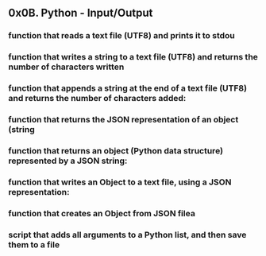 ## 0x0B. Python - Input/Output
### function that reads a text file (UTF8) and prints it to stdou
###  function that writes a string to a text file (UTF8) and returns the number of characters written
### function that appends a string at the end of a text file (UTF8) and returns the number of characters added:
### function that returns the JSON representation of an object (string
### function that returns an object (Python data structure) represented by a JSON string:
### function that writes an Object to a text file, using a JSON representation:
### function that creates an Object from JSON filea 
###  script that adds all arguments to a Python list, and then save them to a file
